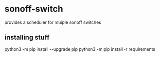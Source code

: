 # sonoff-switch
provides a scheduler for muiple sonoff switches

## installing stuff
python3 -m pip install --upgrade pip
python3 -m pip install -r requirements